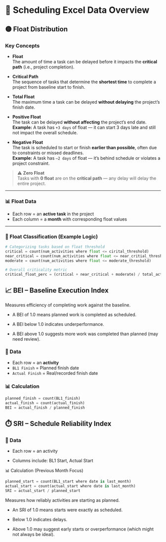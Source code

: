 # 📅 Scheduling Excel Data Overview

## 🟡 Float Distribution

### Key Concepts

- **Float**  
  The amount of time a task can be delayed before it impacts the **critical path** (i.e., project completion).

- **Critical Path**  
  The sequence of tasks that determine the **shortest time** to complete a project from baseline start to finish.

- **Total Float**  
  The maximum time a task can be delayed **without delaying** the project’s finish date.

- **Positive Float**  
  The task can be delayed **without affecting** the project’s end date.  
  **Example:** A task has `+3 days` of float — it can start 3 days late and still not impact the overall schedule.

- **Negative Float**  
  The task is scheduled to start or finish **earlier than possible**, often due to constraints or missed deadlines.  
  **Example:** A task has `–2 days` of float — it’s behind schedule or violates a project constraint.

> ⚠️ **Zero Float**  
> Tasks with **0 float** are on the **critical path** — any delay will delay the entire project.

---

### 📊 Float Data

- Each row = an **active task** in the project
- Each column = a **month** with corresponding float values

---

### 📐 Float Classification (Example Logic)

```python
# Categorizing tasks based on float threshold
critical = count(num_activities where float <= cirital_threshold)
near_critical = count(num_activities where float <= near_critial_threshold)
moderate = count(num_activities where float <= moderate_threshold)

# Overall criticality metric
critical_float_perc = (critical + near_critical + moderate) / total_activities
```

## 📈 BEI – Baseline Execution Index

Measures efficiency of completing work against the baseline.

- A BEI of 1.0 means planned work is completed as scheduled.

- A BEI below 1.0 indicates underperformance.

- A BEI above 1.0 suggests more work was completed than planned (may need review).

### 📄 Data

- Each row = an **activity**
- `BL1 Finish` = Planned finish date
- `Actual Finish` = Real/recorded finish date

### 📊 Calculation

```python
planned_finish = count(BL1_finish)
actual_finish = count(actual_finish)
BEI = actual_finish / planned_finish
```

## ⏱️ SRI – Schedule Reliability Index

### 📄 Data

- Each row = an activity

- Columns include: BL1 Start, Actual Start

📊 Calculation (Previous Month Focus)

```python
planned_start = count(BL1_start where date is last_month)
actual_start = count(actual_start where date is last_month)
SRI = actual_start / planned_start
```

Measures how reliably activities are starting as planned.

- An SRI of 1.0 means starts were exactly as scheduled.

- Below 1.0 indicates delays.

- Above 1.0 may suggest early starts or overperformance (which might not always be ideal).
